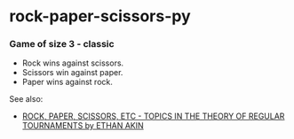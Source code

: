 # rock-paper-scissors-py

### Game of size 3 - classic

- Rock wins against scissors.
- Scissors win against paper.
- Paper wins against rock.

See also:

- [ROCK, PAPER, SCISSORS, ETC - TOPICS IN THE THEORY OF REGULAR TOURNAMENTS by ETHAN AKIN](https://arxiv.org/pdf/1806.11241)
